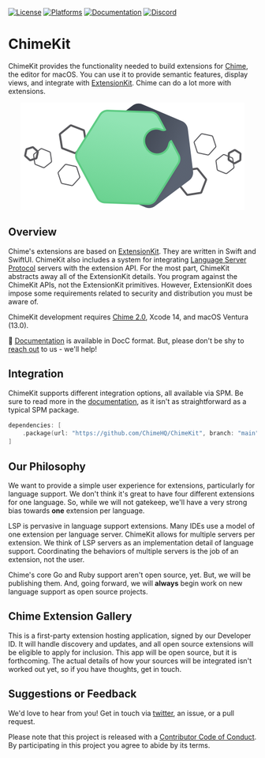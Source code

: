 [![License][license badge]][license]
[![Platforms][platforms badge]][platforms]
[![Documentation][documentation badge]][documentation]
[![Discord][discord badge]][discord]

# ChimeKit
ChimeKit provides the functionality needed to build extensions for [Chime][chime], the editor for macOS. You can use it to provide semantic features, display views, and integrate with [ExtensionKit](https://developer.apple.com/documentation/extensionkit). Chime can do a lot more with extensions.

<p align="center">
    <picture>
        <source media="(prefers-color-scheme: dark)" srcset="https://github.com/ChimeHQ/ChimeKit/blob/main/chimekit-banner~dark@2x.png 2x">
        <source media="(prefers-color-scheme: light)" srcset="https://github.com/ChimeHQ/ChimeKit/blob/main/chimekit-banner@2x.png 2x"> 
        <img alt="ChimeKit logo: a green hexagon connected to a grey hexagon with a puzzle-piece cutout." src="https://github.com/ChimeHQ/ChimeKit/blob/main/chimekit-banner@2x.png">
    </picture>
</p>

## Overview

Chime's extensions are based on [ExtensionKit](https://developer.apple.com/documentation/extensionkit). They are written in Swift and SwiftUI. ChimeKit also includes a system for integrating [Language Server Protocol](https://microsoft.github.io/language-server-protocol/) servers with the extension API. For the most part, ChimeKit abstracts away all of the ExtensionKit details. You program against the ChimeKit APIs, not the ExtensionKit primitives. However, ExtensionKit does impose some requirements related to security and distribution you must be aware of.

ChimeKit development requires [Chime 2.0](https://www.chimehq.com/download), Xcode 14, and macOS Ventura (13.0).

📖 [Documentation][documentation] is available in DocC format. But, please don't be shy to [reach out](https://www.chimehq.com/contact) to us - we'll help!

## Integration

ChimeKit supports different integration options, all available via SPM. Be sure to read more in the [documentation][documentation], as it isn't as straightforward as a typical SPM package.

```swift
dependencies: [
    .package(url: "https://github.com/ChimeHQ/ChimeKit", branch: "main")
]
```

## Our Philosophy

We want to provide a simple user experience for extensions, particularly for language support. We don't think it's great to have four different extensions for one language. So, while we will not gatekeep, we'll have a very strong bias towards **one** extension per language.

LSP is pervasive in language support extensions. Many IDEs use a model of one extension per language server. ChimeKit allows for multiple servers per extension. We think of LSP servers as an implementation detail of language support. Coordinating the behaviors of multiple servers is the job of an extension, not the user.

Chime's core Go and Ruby support aren't open source, yet. But, we will be publishing them. And, going forward, we will **always** begin work on new language support as open source projects.

## Chime Extension Gallery

This is a first-party extension hosting application, signed by our Developer ID. It will handle discovery and updates, and all open source extensions will be eligible to apply for inclusion. This app will be open source, but it is forthcoming. The actual details of how your sources will be integrated isn't worked out yet, so if you have thoughts, get in touch.

## Suggestions or Feedback

We'd love to hear from you! Get in touch via [twitter](https://twitter.com/chimehq), an issue, or a pull request.

Please note that this project is released with a [Contributor Code of Conduct](CODE_OF_CONDUCT.md). By participating in this project you agree to abide by its terms.

[license]: https://opensource.org/licenses/BSD-3-Clause
[license badge]: https://img.shields.io/github/license/ChimeHQ/ChimeKit
[platforms]: https://swiftpackageindex.com/ChimeHQ/ChimeKit
[platforms badge]: https://img.shields.io/endpoint?url=https%3A%2F%2Fswiftpackageindex.com%2Fapi%2Fpackages%2FChimeHQ%2FChimeKit%2Fbadge%3Ftype%3Dplatforms
[documentation]: https://swiftpackageindex.com/ChimeHQ/ChimeKit/main/documentation
[documentation badge]: https://img.shields.io/badge/Documentation-DocC-blue
[discord]: https://discord.gg/6qM9uMRA
[discord badge]: https://img.shields.io/discord/1024397734800785510?color=5865F2&label=Discord&logo=discord&logoColor=white
[chime]: https://www.chimehq.com
